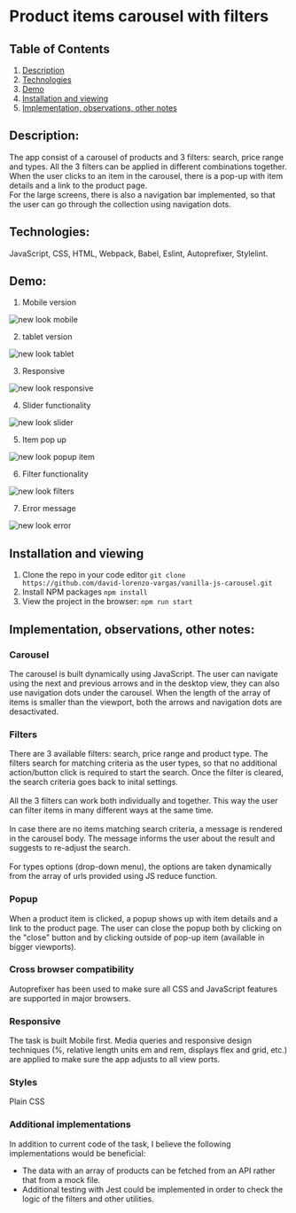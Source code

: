 # Product items carousel with filters

## Table of Contents
1. [Description](#description)
2. [Technologies](#technologies)
3. [Demo](#demo)
4. [Installation and viewing](#installation-and-viewing)
5. [Implementation, observations, other notes](#implementation-observations-other-notes)


## Description:
The app consist of a carousel of products and 3 filters: search, price range and types. All the 3 filters can be applied in different combinations together.
</br>
When the user clicks to an item in the carousel, there is a pop-up with item details and a link to the product page.
</br>
For the large screens, there is also a navigation bar implemented, so that the user can go through the collection using navigation dots.

## Technologies:
JavaScript, CSS, HTML, Webpack, Babel, Eslint, Autoprefixer, Stylelint.

## Demo:
1. Mobile version

![new look mobile](https://user-images.githubusercontent.com/72414745/107164743-959a2580-69b0-11eb-815c-0e078d2042a6.gif)

2. tablet version

![new look tablet](https://user-images.githubusercontent.com/72414745/107164761-ab0f4f80-69b0-11eb-9fd9-45a87acb08cf.gif)

3. Responsive

![new look responsive](https://user-images.githubusercontent.com/72414745/107164782-bfebe300-69b0-11eb-919f-3e1b267774de.gif)

4. Slider functionality

![new look slider](https://user-images.githubusercontent.com/72414745/107164822-e578ec80-69b0-11eb-8b18-ce452b67c646.gif)

5. Item pop up

![new look popup item](https://user-images.githubusercontent.com/72414745/107164881-25d86a80-69b1-11eb-8047-bc4d757d9959.gif)

6. Filter functionality

![new look filters](https://user-images.githubusercontent.com/72414745/107164862-0d685000-69b1-11eb-815b-5ae81b4b7d90.gif)

7. Error message

![new look error](https://user-images.githubusercontent.com/72414745/107164907-456f9300-69b1-11eb-9708-30a2da2376ad.gif)

## Installation and viewing
1. Clone the repo in your code editor `git clone https://github.com/david-lorenzo-vargas/vanilla-js-carousel.git`
2. Install NPM packages `npm install`
3. View the project in the browser: `npm run start`

## Implementation, observations, other notes:

### Carousel
The carousel is built dynamically using JavaScript. The user can navigate using the next and previous arrows and in the desktop view, they can also use navigation dots under the carousel. When the length of the array of items is smaller than the viewport, both the arrows and navigation dots are desactivated.

### Filters
There are 3 available filters: search, price range and product type. The filters search for matching criteria as the user types, so that no additional action/button click is required to start the search. Once the filter is cleared, the search criteria goes back to inital settings.
</br>
</br>
All the 3 filters can work both individually and together. This way the user can filter items in many different ways at the same time.
</br>
</br>
In case there are no items matching search criteria, a message is rendered in the carousel body. The message informs the user about the result and suggests to re-adjust the search.
</br>
</br>
For types options (drop-down menu), the options are taken dynamically from the array of urls provided using JS reduce function.

### Popup
When a product item is clicked, a popup shows up with item details and a link to the product page. The user can close the popup both by clicking on the "close" button and by clicking outside of pop-up item (available in bigger viewports).

### Cross browser compatibility
Autoprefixer has been used to make sure all CSS and JavaScript features are supported in major browsers.

### Responsive
The task is built Mobile first. Media queries and responsive design techniques (%, relative length units em and rem, displays flex and grid, etc.) are applied to make sure the app adjusts to all view ports.

### Styles
Plain CSS

### Additional implementations
In addition to current code of the task, I believe the following implementations would be beneficial:</br>
- The data with an array of products can be fetched from an API rather that from a mock file.
- Additional testing with Jest could be implemented in order to check the logic of the filters and other utilities.

